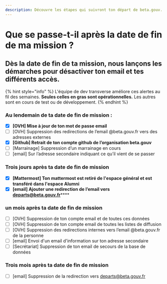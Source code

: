 ```yaml
---
description: Découvre les étapes qui suivront ton départ de beta.gouv.
---
```


# Que se passe-t-il après la date de fin de ma mission ?

## Dès la date de fin de ta mission, nous lançons les démarches pour désactiver ton email et tes différents accès.

{% hint style="info" %}
L'équipe de dev transverse améliore ces alertes au fil des semaines. **Seules celles en gras sont opérationnelles.** Les autres sont en cours de test ou de développement.
{% endhint %}

### Au lendemain de ta date de fin de mission :&#x20;

* [x] **\[OVH] Mise à jour de ton mot de passe email**
* [ ] \[OVH] Suppression des redirections de l’email @beta.gouv.fr vers des adresses externes
* [x] **\[Github] Retrait de ton compte github de l’organisation beta.gouv**
* [ ] \[Marrainage] Suppression d’un marrainage en cours
* [ ] \[email] Sur l’adresse secondaire indiquant ce qu’il vient de se passer

### Trois jours après ta date de fin de mission <a href="#date-de-fin-j3-job-tous-les-jours" id="date-de-fin-j3-job-tous-les-jours"></a>

* [x] **\[Mattermost] Ton mattermost est retiré de l'espace général et est transféré dans l'espace Alumni**
* [x] **\[email] Ajouter une redirection de l’email vers** [**departs@beta.gouv.fr**](mailto:departs@beta.gouv.fr)****

### un mois après ta date de fin de mission <a href="#date-de-fin-j30-job-tous-les-jours" id="date-de-fin-j30-job-tous-les-jours"></a>

* [ ] \[OVH] Suppression de ton compte email et de toutes ces données
* [ ] \[OVH] Suppression de ton compte email de toutes les listes de diffusion
* [ ] \[OVH] Suppression des redirections internes vers l’email @beta.gouv.fr de la personne
* [ ] \[email] Envoi d'un email d'information sur ton adresse secondaire
* [ ] \[Secrétariat] Suppression de ton email de secours de la base de données

### Trois mois après ta date de fin de mission <a href="#date-de-fin-j90-job-tous-les-jours" id="date-de-fin-j90-job-tous-les-jours"></a>

* [ ] \[email] Suppression de la redirection vers [departs@beta.gouv.fr](mailto:departs@beta.gouv.fr)
